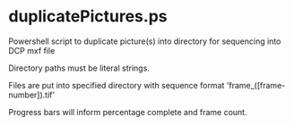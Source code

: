 # duplicatePictures.ps
Powershell script to duplicate picture(s) into directory for sequencing into DCP mxf file

Directory paths must be literal strings.

Files are put into specified directory with sequence format 'frame_([frame-number]).tif'

Progress bars will inform percentage complete and frame count.
